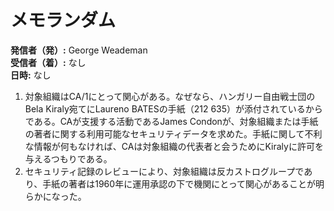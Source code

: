 # メモランダム

**発信者（発）:** George Weademan  
**受信者（着）:** なし  
**日時:** なし  

1. 対象組織はCA/1にとって関心がある。なぜなら、ハンガリー自由戦士団のBela Kiraly宛てにLaureno BATESの手紙（212 635）が添付されているからである。CAが支援する活動であるJames Condonが、対象組織または手紙の著者に関する利用可能なセキュリティデータを求めた。手紙に関して不利な情報が何もなければ、CAは対象組織の代表者と会うためにKiralyに許可を与えるつもりである。  
2. セキュリティ記録のレビューにより、対象組織は反カストログループであり、手紙の著者は1960年に運用承認の下で機関にとって関心があることが明らかになった。
